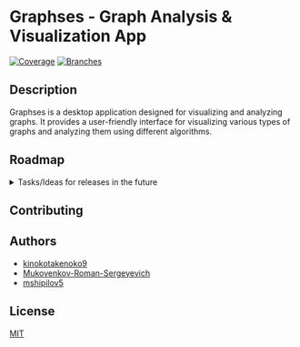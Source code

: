 # Graphses - Graph Analysis & Visualization App

[![Coverage](.github/badges/jacoco.svg)](library/build/reports/jacoco/test/html/index.html)
[![Branches](.github/badges/branches.svg)](library/build/reports/jacoco/test/html/index.html)

## Description 

Graphses is a desktop application designed for visualizing and analyzing graphs. It provides a user-friendly interface for visualizing various types of graphs and analyzing them using different algorithms.

## Roadmap

<details>
<summary>Tasks/Ideas for releases in the future</summary>

### Algorithm Implementation
- [ ] **Implement Main Algorithms**
    - [X] Graph layout on the plane
    - [ ] Key vertex identification
    - [ ] Community search
- [ ] **Implement Classical Algorithms**
    - [ ] Strongly connected components extraction (directed graph)
    - [ ] Bridge search (undirected graph)
    - [X] Cycle search for a given vertex (directed and/or undirected graph)
    - [ ] Minimum spanning tree construction (undirected graph)
    - [ ] Shortest path between a pair of vertices by Dijkstra's algorithm (directed and/or undirected graph)
    - [X] Shortest path between a pair of vertices by the Ford-Bellman algorithm (directed and/or undirected graph)

### Graph Saving and Loading
- [ ] **Implement Graph Saving and Loading**
    - [X] Read and save graphs from/to files (CSV, JSON, etc.)
    - [ ] Save and read from SQLite
    - [ ] Save and read from Neo4j

### Testing
- [ ] **Write Unit Tests**
    - [X] Unit tests for each implemented algorithm !implemented(PathFind, BellmanFord, CycleSearch)
    - [X] Unit tests for graph saving and loading functionality !implemented(JSON)
- [ ] **Write Integration Tests**
    - [ ] Integration tests covering main user scenarios
- [ ] **Test Documentation**
    - [ ] Document test scenarios and justifications
- [ ] **UI Testing**
    - [ ] Implement UI tests for meaningful user interactions

</details>

## Contributing



## Authors

- [kinokotakenoko9](https://www.github.com/kinokotakenoko9)
- [Mukovenkov-Roman-Sergeyevich](https://www.github.com/Mukovenkov-Roman-Sergeyevich)
- [mshipilov5](https://www.github.com/mshipilov5)

## License

[MIT](LICENSE.txt)
